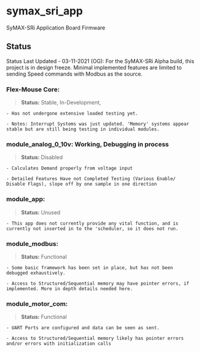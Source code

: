 # symax_sri_app
SyMAX-SRi Application Board Firmware

## Status

Status Last Updated - 03-11-2021 (OG): 
For the SyMAX-SRi Alpha build, this project is in design freeze. Minimal implemented features are limited to sending Speed commands with Modbus as the source.

### Flex-Mouse Core: 
> **Status:** Stable, In-Development,

    - Has not undergone extensive loaded testing yet.

    - Notes: Interrupt Systems was just updated. 'Memory' systems appear stable but are still being testing in individual modules. 

### module_analog_0_10v: Working, Debugging in process
> **Status:** Disabled

    - Calculates Demand properly from voltage input

    - Detailed Features Have not Completed Testing (Various Enable/ Disable Flags), slope off by one sample in one direction

### module_app: 
> **Status:** Unused

    - This app does not currently provide any vital function, and is currently not inserted in to the 'scheduler, so it does not run.

### module_modbus:
> **Status:** Functional

    - Some basic framework has been set in place, but has not been debugged exhaustively.

    - Access to Structured/Sequential memory may have pointer errors, if implemented. More in depth details needed here.

### module_motor_com:
> **Status:** Functional

    - UART Ports are configured and data can be seen as sent.

    - Access to Structured/Sequential memory likely has pointer errors and/or errors with initialization calls
